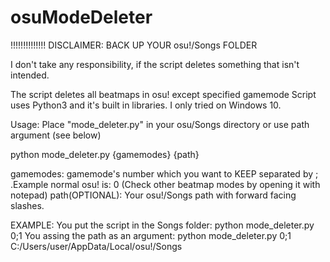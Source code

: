 # osuModeDeleter

!!!!!!!!!!!!!!
DISCLAIMER: BACK UP YOUR osu!/Songs FOLDER

I don't take any responsibility, if the script deletes something that isn't intended.


The script deletes all beatmaps in osu! except specified gamemode
Script uses Python3 and it's built in libraries.
I only tried on Windows 10.

Usage:
Place "mode_deleter.py" in your osu/Songs directory or use path argument (see below)

python mode_deleter.py {gamemodes} {path}

gamemodes: gamemode's number which you want to KEEP separated by ; .Example normal osu! is: 0 (Check other beatmap modes by opening it with notepad)
path(OPTIONAL): Your osu!/Songs path with forward facing slashes. 

EXAMPLE:
You put the script in the Songs folder:
  python mode_deleter.py 0;1
You assing the path as an argument:
  python mode_deleter.py 0;1 C:/Users/user/AppData/Local/osu!/Songs

